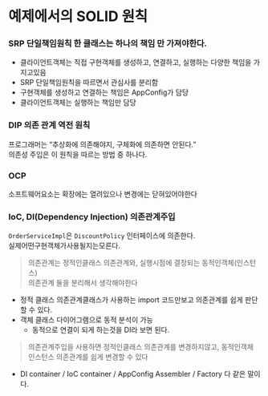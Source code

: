 예제에서의 SOLID 원칙
==================

### SRP 단일책임원칙 한 클래스는 하나의 책임 만 가져야한다.
* 클라이언트객체는 직접 구현객체를 생성하고, 연결하고, 실행하는 다양한 책임을 가지고있음
* SRP 단일책임원칙을 따르면서 관심사를 분리함
* 구현객체를 생성하고 연결하는 책임은 AppConfig가 담당
* 클라이언트객체는 실행하는 책임만 담당

### DIP 의존 관계 역전 원칙
프로그래머는 “추상화에 의존해야지, 구체화에 의존하면 안된다.”   
의존성 주입은 이 원칙을 따르는 방법 중 하나다.

### OCP  
소프트웨어요소는 확장에는 열려있으나 변경에는 닫혀있어야한다

### IoC, DI(Dependency Injection) 의존관계주입
`OrderServiceImpl`은 `DiscountPolicy` 인터페이스에 의존한다.   
실제어떤구현객체가사용될지는모른다.  
> 의존관계는 정적인클래스 의존관계와, 실행시점에 결정되는 동적인객체(인스턴스)  
> 의존관계 둘을 분리해서 생각해야한다  

* 정적 클래스 의존관계클래스가 사용하는 import 코드만보고 의존관계를 쉽게 판단 할 수 있다.
* 객체 클래스 다이어그램으로 동적 분석이 가능
    * 동적으로 연결이 되게 하는것을 DI라 보면 된다.
    
> 의존관계주입을 사용하면 정적인클래스 의존관계를 변경하지않고,
> 동적인객체 인스턴스 의존관계를 쉽게 변경할 수 있다

* DI container / IoC container / AppConfig Assembler / Factory 다 같은 말이다.
